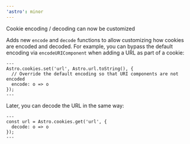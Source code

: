 ```yaml
---
'astro': minor
---
```


Cookie encoding / decoding can now be customized

Adds new `encode` and `decode` functions to allow customizing how cookies are encoded and decoded. For example, you can bypass the default encoding via `encodeURIComponent` when adding a URL as part of a cookie:

```astro
---
Astro.cookies.set('url', Astro.url.toString(), {
  // Override the default encoding so that URI components are not encoded
  encode: o => o
});
---
```

Later, you can decode the URL in the same way:

```astro
---
const url = Astro.cookies.get('url', {
  decode: o => o
});
---
```
